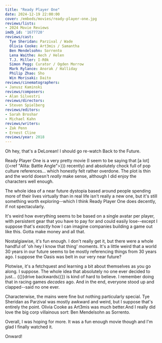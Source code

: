 ```yaml
---
title: "Ready Player One"
date: 2024-12-19 22:00:00
cover: /embeds/movies/ready-player-one.jpg
reviews/lists:
- 2024 Movie Reviews
imdb_id: '1677720'
reviews/cast:
  Tye Sheridan: Parzival / Wade
  Olivia Cooke: Art3mis / Samantha
  Ben Mendelsohn: Sorrento
  Lena Waithe: Aech / Helen
  T.J. Miller: I-R0k
  Simon Pegg: Curator / Ogden Morrow
  Mark Rylance: Anorak / Halliday
  Philip Zhao: Sho
  Win Morisaki: Daito
reviews/cinematographers:
- Janusz Kaminski
reviews/composers:
- Alan Silvestri
reviews/directors:
- Steven Spielberg
reviews/editors:
- Sarah Broshar
- Michael Kahn
reviews/writers:
- Zak Penn
- Ernest Cline
reviews/year: 2018
---
```

Oh hey, that's a DeLorean! I should go re-watch Back to the Future. 

Ready Player One is a very pretty movie (I seem to be saying that [a lot]{{<ref "Alita: Battle Angle">}}) recently) and absolutely chock full of pop culture references... which honestly felt rather overdone. The plot is thin and the world doesn't *really* make sense, although I did enjoy the characters well enough.

<!--more-->

The whole idea of a near future dystopia based around people spending more of their lives virtually than in real life isn't really a new one, but it's still something worth exploring--which I think Ready Player One does decently, if not spectacularly. 

It's weird how everything seems to be based on a single avatar per player, with persistent gear that you have to pay for and could easily lose--except I suppose that's *exactly* how I can imagine companies building a game out like this. Gotta make money and all that. 

Nostalgiawise, it's fun enough. I don't really get it, but there were a whole handful of 'oh hey I know that thing' moments. It's a little weird that a world 30 years in our future seems to be mostly referencing things from 30 years ago. I suppose the Oasis was belt in our very near future? 

Plotwise, it's a fetchquest and learning a bit about themselves as you go along. I suppose. The whole idea that absolutely no one ever decided to just... {{<spoiler>}}drive backwards{{</spoiler>}} is kind of hard to believe. I remember doing that in racing games *decades* ago. And in the end, everyone stood up and clapped--said no one ever. 

Characterwise, the mains were fine but nothing particularly special. Tye Sheridan as Parzival was mostly awkward and weird, but I suppose that's entirely the point. Olivia Cooke as Art3mis was much better.And I really did love the big corp villainous sort: Ben Mendelsohn as Sorrento. 

Overall, I was hoping for more. It was a fun enough movie though and I'm glad I finally watched it. 

Onward!

